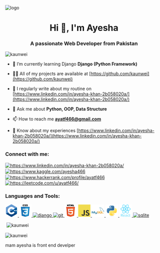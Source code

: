 ![logo](https://github.com/kaunwei/kaunwei/blob/main/banner.png)

<h1 align="center">Hi 👋, I'm Ayesha</h1>
<h3 align="center">A passionate Web Developer from Pakistan</h3>


<p align="left"> <img src="https://komarev.com/ghpvc/?username=kaunwei&label=Profile%20views&color=0e75b6&style=flat" alt="kaunwei" /> </p>

- 🌱 I’m currently learning Django **Django (Python Framework)**

- 👨‍💻 All of my projects are available at [https://github.com/kaunwei](https://github.com/kaunwei)

- 📝 I regularly write about my routine on [https://www.linkedin.com/in/ayesha-khan-2b058020a/](https://www.linkedin.com/in/ayesha-khan-2b058020a/)

- 💬 Ask me about **Python, OOP, Data Structure**

- 📫 How to reach me **ayatf466@gmail.com**

- 📄 Know about my experiences [https://www.linkedin.com/in/ayesha-khan-2b058020a/](https://www.linkedin.com/in/ayesha-khan-2b058020a/)

<h3 align="left">Connect with me:</h3>
<p align="left">
<a href="https://linkedin.com/in/https://www.linkedin.com/in/ayesha-khan-2b058020a/" target="blank"><img align="center" src="https://raw.githubusercontent.com/rahuldkjain/github-profile-readme-generator/master/src/images/icons/Social/linked-in-alt.svg" alt="https://www.linkedin.com/in/ayesha-khan-2b058020a/" height="30" width="40" /></a>
<a href="https://kaggle.com/https://www.kaggle.com/ayesha466" target="blank"><img align="center" src="https://raw.githubusercontent.com/rahuldkjain/github-profile-readme-generator/master/src/images/icons/Social/kaggle.svg" alt="https://www.kaggle.com/ayesha466" height="30" width="40" /></a>
<a href="https://www.hackerrank.com/https://www.hackerrank.com/profile/ayatf466" target="blank"><img align="center" src="https://raw.githubusercontent.com/rahuldkjain/github-profile-readme-generator/master/src/images/icons/Social/hackerrank.svg" alt="https://www.hackerrank.com/profile/ayatf466" height="30" width="40" /></a>
<a href="https://www.leetcode.com/https://leetcode.com/u/ayatf466/" target="blank"><img align="center" src="https://raw.githubusercontent.com/rahuldkjain/github-profile-readme-generator/master/src/images/icons/Social/leet-code.svg" alt="https://leetcode.com/u/ayatf466/" height="30" width="40" /></a>
</p>

<h3 align="left">Languages and Tools:</h3>
<p align="left"> <a href="https://www.w3schools.com/cpp/" target="_blank" rel="noreferrer"> <img src="https://raw.githubusercontent.com/devicons/devicon/master/icons/cplusplus/cplusplus-original.svg" alt="cplusplus" width="40" height="40"/> </a> <a href="https://www.w3schools.com/css/" target="_blank" rel="noreferrer"> <img src="https://raw.githubusercontent.com/devicons/devicon/master/icons/css3/css3-original-wordmark.svg" alt="css3" width="40" height="40"/> </a> <a href="https://www.djangoproject.com/" target="_blank" rel="noreferrer"> <img src="https://cdn.worldvectorlogo.com/logos/django.svg" alt="django" width="40" height="40"/> </a> <a href="https://git-scm.com/" target="_blank" rel="noreferrer"> <img src="https://www.vectorlogo.zone/logos/git-scm/git-scm-icon.svg" alt="git" width="40" height="40"/> </a> <a href="https://www.w3.org/html/" target="_blank" rel="noreferrer"> <img src="https://raw.githubusercontent.com/devicons/devicon/master/icons/html5/html5-original-wordmark.svg" alt="html5" width="40" height="40"/> </a> <a href="https://developer.mozilla.org/en-US/docs/Web/JavaScript" target="_blank" rel="noreferrer"> <img src="https://raw.githubusercontent.com/devicons/devicon/master/icons/javascript/javascript-original.svg" alt="javascript" width="40" height="40"/> </a> <a href="https://www.mysql.com/" target="_blank" rel="noreferrer"> <img src="https://raw.githubusercontent.com/devicons/devicon/master/icons/mysql/mysql-original-wordmark.svg" alt="mysql" width="40" height="40"/> </a> <a href="https://www.python.org" target="_blank" rel="noreferrer"> <img src="https://raw.githubusercontent.com/devicons/devicon/master/icons/python/python-original.svg" alt="python" width="40" height="40"/> </a> <a href="https://reactjs.org/" target="_blank" rel="noreferrer"> <img src="https://raw.githubusercontent.com/devicons/devicon/master/icons/react/react-original-wordmark.svg" alt="react" width="40" height="40"/> </a> <a href="https://www.sqlite.org/" target="_blank" rel="noreferrer"> <img src="https://www.vectorlogo.zone/logos/sqlite/sqlite-icon.svg" alt="sqlite" width="40" height="40"/> </a> </p>

<p>&nbsp;<img align="center" src="https://github-readme-stats.vercel.app/api?username=kaunwei&show_icons=true&locale=en" alt="kaunwei" /></p>

<p><img align="center" src="https://github-readme-streak-stats.herokuapp.com/?user=kaunwei&" alt="kaunwei" /></p>
mam ayesha is front end develper